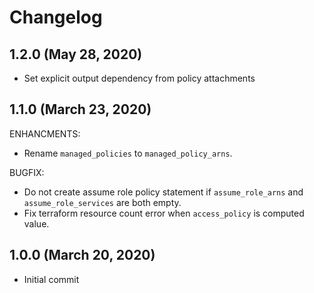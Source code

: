 # Changelog

## 1.2.0 (May 28, 2020)
 * Set explicit output dependency from policy attachments

## 1.1.0 (March 23, 2020)

ENHANCMENTS:
 * Rename `managed_policies` to `managed_policy_arns`.

BUGFIX:
 * Do not create assume role policy statement if `assume_role_arns` and `assume_role_services` are both empty.
 * Fix terraform resource count error when `access_policy` is computed value.

## 1.0.0 (March 20, 2020)
 * Initial commit
